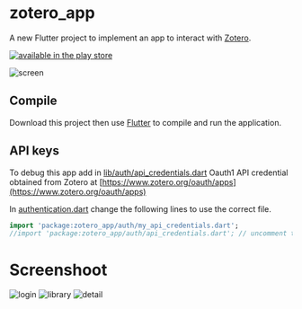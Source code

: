 # zotero_app

A new Flutter project to implement an app to interact with [Zotero](https://zotero.org).

[![available in the play store](google-play-badge.png)](https://play.google.com/store/apps/details?id=com.fvalle.zotero_app)

![screen](screen.png)

## Compile

Download this project then use [Flutter](https://flutter.dev) to compile and run the application.

<!-- ### Web app

```
flutter run -d web-server --web-port=5555
```

Then point a browser to [localhost:5555](http://localhost:5555) -->

## API keys

To debug this app add in [lib/auth/api_credentials.dart](lib/auth/api_credentials.dart) Oauth1 API credential obtained from Zotero at [https://www.zotero.org/oauth/apps](https://www.zotero.org/oauth/apps)

In [authentication.dart](lib/auth/authentication.dart) change the following lines to use the correct file.
```dart
import 'package:zotero_app/auth/my_api_credentials.dart';
//import 'package:zotero_app/auth/api_credentials.dart'; // uncomment this and comment the above
```

# Screenshoot

![login](login.png)
![library](library.png)
![detail](detail.png)
